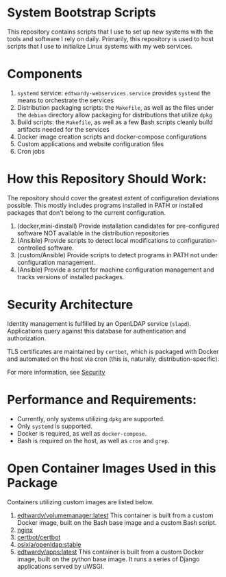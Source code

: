# System Bootstrap Scripts

This repository contains scripts that I use to set up new systems with the
tools and software I rely on daily. Primarily, this repository is used to host
scripts that I use to initialize Linux systems with my web services.

# Components

1. `systemd` service: `edtwardy-webservices.service` provides `systemd` the
   means to orchestrate the services
2. Distribution packaging scripts: the `Makefile`, as well as the files under
   the `debian` directory allow packaging for distributions that utilize
   `dpkg`
3. Build scripts: the `Makefile`, as well as a few Bash scripts cleanly build
   artifacts needed for the services
4. Docker image creation scripts and docker-compose configurations
5. Custom applications and website configuration files
6. Cron jobs

# How this Repository Should Work:

The repository should cover the greatest extent of configuration deviations
possible. This mostly includes programs installed in PATH or installed packages
that don't belong to the current configuration.

1. (docker,mini-dinstall) Provide installation candidates for
   pre-configured software NOT available in the distribution repositories
3. (Ansible) Provide scripts to detect local modifications to
   configuration-controlled software.
3. (custom/Ansible) Provide scripts to detect programs in PATH not under
   configuration management.
4. (Ansible) Provide a script for machine configuration management and tracks
   versions of installed packages.

# Security Architecture

Identity management is fulfilled by an OpenLDAP service (`slapd`). Applications
query against this database for authentication and authorization.

TLS certificates are maintained by `certbot`, which is packaged with Docker and
automated on the host via cron (this is, naturally, distribution-specific).

For more information, see [Security](SecurityArchitecture.md)

# Performance and Requirements:

* Currently, only systems utilizing `dpkg` are supported.
* Only `systemd` is supported.
* Docker is required, as well as `docker-compose`.
* Bash is required on the host, as well as `cron` and `grep`.

# Open Container Images Used in this Package

Containers utilizing custom images are listed below.

1. [edtwardy/volumemanager:latest](
   https://hub.docker.com/repository/docker/edtwardy/volumemanager)
   This container is built from a custom Docker image, built on the Bash base
   image and a custom Bash script.
2. [nginx](https://hub.docker.com/_/nginx)
3. [certbot/certbot](https://hub.docker.com/r/certbot/certbot)
4. [osixia/openldap:stable](https://hub.docker.com/r/osixia/openldap)
6. [edtwardy/apps:latest](
   https://hub.docker.com/repository/docker/edtwardy/apps) This container is
   built from a custom Docker image, built on the python base image. It runs a
   series of Django applications served by uWSGI.
